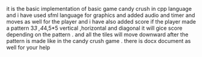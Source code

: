 it is the basic implementation of basic game candy crush in cpp language and 
i have used sfml language for graphics and added audio and timer and 
moves as well for the player and i have also added score if the player made a pattern 3*3
,4*4,5*5 vertical ,horizontal and diagonal it will gice score depending on the pattern .
and all the tiles will move downward after the pattern is made like in the candy crush game .
there  is docx document as well for your help

